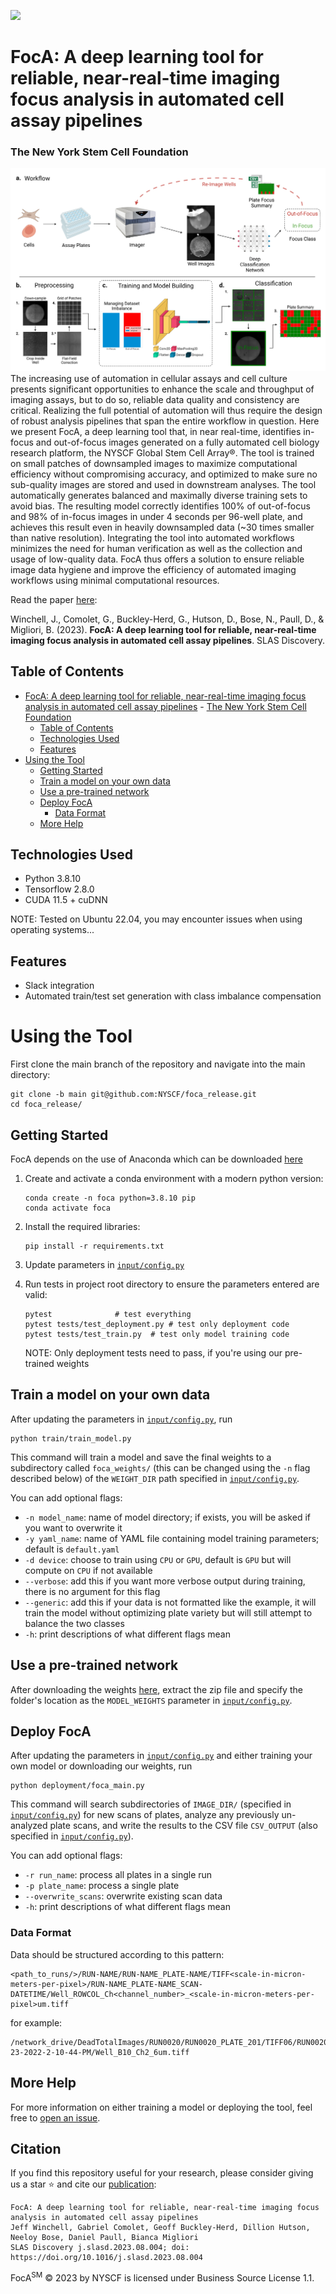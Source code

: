 [<img src="https://img.shields.io/badge/license-Business%20Source%20License%201.1-red?style=flat-square&logo=appveyor"></img>](https://github.com/NYSCF/foca_release/blob/main/LICENSE)
# FocA: A deep learning tool for reliable, near-real-time imaging focus analysis in automated cell assay pipelines
<!-- > Deep learning-based tool for classifying focal quality of microscopy images in highly automated cell production pipelines -->
<!-- > Live demo [_here_](https://www.example.com). If you have the project hosted somewhere, include the link here. -->
### The New York Stem Cell Foundation
<img src="https://github.com/NYSCF/FocA_release/blob/main/assets/figures/fig1_workflow.png"></img>
The increasing use of automation in cellular assays and cell culture presents significant opportunities to enhance the scale and throughput of imaging assays, but to do so, reliable data quality and consistency are critical. Realizing the full potential of automation will thus require the design of robust analysis pipelines that span the entire workflow in question. Here we present FocA, a deep learning tool that, in near real-time, identifies in-focus and out-of-focus images generated on a fully automated cell biology research platform, the NYSCF Global Stem Cell Array®. The tool is trained on small patches of downsampled images to maximize computational efficiency without compromising accuracy, and optimized to make sure no sub-quality images are stored and used in downstream analyses. The tool automatically generates balanced and maximally diverse training sets to avoid bias. The resulting model correctly identifies 100% of out-of-focus and 98% of in-focus images in under 4 seconds per 96-well plate, and achieves this result even in heavily downsampled data (~30 times smaller than native resolution). Integrating the tool into automated workflows minimizes the need for human verification as well as the collection and usage of low-quality data. FocA thus offers a solution to ensure reliable image data hygiene and improve the efficiency of automated imaging workflows using minimal computational resources.

Read the paper [here](https://doi.org/10.1016/j.slasd.2023.08.004):

Winchell, J., Comolet, G., Buckley-Herd, G., Hutson, D., Bose, N., Paull, D., & Migliori, B. (2023). **FocA: A deep learning tool for reliable, near-real-time imaging focus analysis in automated cell assay pipelines**. SLAS Discovery.
## Table of Contents
- [FocA: A deep learning tool for reliable, near-real-time imaging focus analysis in automated cell assay pipelines](#foca-a-deep-learning-tool-for-reliable-near-real-time-imaging-focus-analysis-in-automated-cell-assay-pipelines)
		- [The New York Stem Cell Foundation](#the-new-york-stem-cell-foundation)
	- [Table of Contents](#table-of-contents)
	- [Technologies Used](#technologies-used)
	- [Features](#features)
- [Using the Tool](#using-the-tool)
	- [Getting Started](#getting-started)
	- [Train a model on your own data](#train-a-model-on-your-own-data)
	- [Use a pre-trained network](#use-a-pre-trained-network)
	- [Deploy FocA](#deploy-foca)
		- [Data Format](#data-format)
	- [More Help](#more-help)



<!-- - Provide general information about your project here.
- What problem does it (intend to) solve?
- What is the purpose of your project?
- Why did you undertake it? -->
<!-- You don't have to answer all the questions - just the ones relevant to your project. -->


## Technologies Used
- Python 3.8.10
- Tensorflow 2.8.0
- CUDA 11.5 + cuDNN

NOTE: Tested on Ubuntu 22.04, you may encounter issues when using operating systems...
## Features
- Slack integration
- Automated train/test set generation with class imbalance compensation



# Using the Tool
First clone the main branch of the repository and navigate into the main directory:
```
git clone -b main git@github.com:NYSCF/foca_release.git
cd foca_release/
```
## Getting Started
FocA depends on the use of Anaconda which can be downloaded [here](https://www.anaconda.com/products/distribution)
1. Create and activate a conda environment with a modern python version:
	```
	conda create -n foca python=3.8.10 pip
	conda activate foca
	```
2. Install the required libraries:
	```
	pip install -r requirements.txt
	```
3. Update parameters in [`input/config.py`](https://github.com/NYSCF/foca_release/blob/main/input/config.py)

4. Run tests in project root directory to ensure the parameters entered are valid:
	```
	pytest				# test everything
	pytest tests/test_deployment.py	# test only deployment code
	pytest tests/test_train.py	# test only model training code
	```
	NOTE: Only deployment tests need to pass, if you're using our pre-trained weights
	
## Train a model on your own data

After updating the parameters in [`input/config.py`](https://github.com/NYSCF/foca_release/blob/main/input/config.py), run
```
python train/train_model.py
```
This command will train a model and save the final weights to a subdirectory called `foca_weights/` (this can be changed using the `-n` flag described below) of the `WEIGHT_DIR` path specified in [`input/config.py`](https://github.com/NYSCF/foca_release/blob/main/input/config.py).

You can add optional flags:
- `-n model_name`: name of model directory; if exists, you will be asked if you want to overwrite it
- `-y yaml_name`: name of YAML file containing model training parameters; default is `default.yaml`
- `-d device`: choose to train using `CPU` or `GPU`, default is `GPU` but will compute on `CPU` if not available
- `--verbose`: add this if you want more verbose output during training, there is no argument for this flag
- `--generic`: add this if your data is not formatted like the example, it will train the model without optimizing plate variety but will still attempt to balance the two classes
- `-h`: print descriptions of what different flags mean
## Use a pre-trained network
After downloading the weights [here](https://storage.googleapis.com/foca2023/pretrained_weights/foca_weights.zip), extract the zip file and specify the folder's location as the `MODEL_WEIGHTS` parameter in [`input/config.py`](https://github.com/NYSCF/foca_release/blob/main/input/config.py).

## Deploy FocA
After updating the parameters in [`input/config.py`](https://github.com/NYSCF/foca_release/blob/main/input/config.py) and either training your own model or downloading our weights, run
```
python deployment/foca_main.py 
```
This command will search subdirectories of `IMAGE_DIR/` (specified in [`input/config.py`](https://github.com/NYSCF/foca_release/blob/main/input/config.py)) for new scans of plates, analyze any previously un-analyzed plate scans, and write the results to the CSV file `CSV_OUTPUT` (also specified in [`input/config.py`](https://github.com/NYSCF/foca_release/blob/main/input/config.py)).

You can add optional flags:
- `-r run_name`: process all plates in a single run
- `-p plate_name`: process a single plate
- `--overwrite_scans`: overwrite existing scan data
- `-h`: print descriptions of what different flags mean

### Data Format
Data should be structured according to this pattern:
```
<path_to_runs/>/RUN-NAME/RUN-NAME_PLATE-NAME/TIFF<scale-in-micron-meters-per-pixel>/RUN-NAME_PLATE-NAME_SCAN-DATETIME/Well_ROWCOL_Ch<channel_number>_<scale-in-micron-meters-per-pixel>um.tiff
```
for example:
```
/network_drive/DeadTotalImages/RUN0020/RUN0020_PLATE_201/TIFF06/RUN0020_PLATE_201_11-23-2022-2-10-44-PM/Well_B10_Ch2_6um.tiff
```
<!-- ## Usage
How does one go about using it?
Provide various use cases and code examples here.

`write-your-code-here` -->

## More Help
For more information on either training a model or deploying the tool, feel free to [open an issue](https://github.com/NYSCF/foca_release/issues).

## Citation
If you find this repository useful for your research, please consider giving us a star ⭐ and cite our [publication](https://doi.org/10.1016/j.slasd.2023.08.004):

```
FocA: A deep learning tool for reliable, near-real-time imaging focus analysis in automated cell assay pipelines
Jeff Winchell, Gabriel Comolet, Geoff Buckley-Herd, Dillion Hutson, Neeloy Bose, Daniel Paull, Bianca Migliori 
SLAS Discovery j.slasd.2023.08.004; doi: https://doi.org/10.1016/j.slasd.2023.08.004
```
FocA<sup>SM</sup> &copy; 2023 by NYSCF is licensed under Business Source License 1.1.

